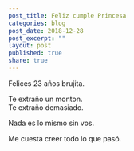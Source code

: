 ```yaml
---
post_title: Feliz cumple Princesa
categories: blog
post_date: 2018-12-28
post_excerpt: ""
layout: post
published: true
share: true
---
```

Felices 23 años brujita.

Te extraño un monton.<br>
Te extraño demasiado.

Nada es lo mismo sin vos.

Me cuesta creer todo lo que pasó.
